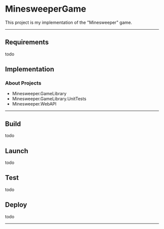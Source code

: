 # MinesweeperGame

This project is my implementation of the "Minesweeper" game.

---

## Requirements

todo

## Implementation

### About Projects

- Minesweeper.GameLibrary
- Minesweeper.GameLibrary.UnitTests
- Minesweeper.WebAPI

---

## Build

todo

## Launch

todo

## Test

todo

## Deploy

todo

---
